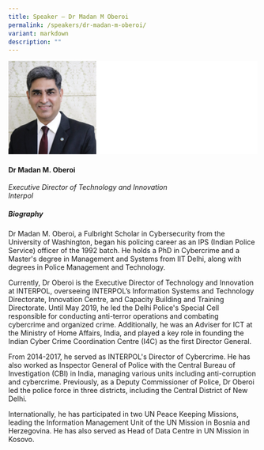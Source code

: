 ```yaml
---
title: Speaker – Dr Madan M Oberoi
permalink: /speakers/dr-madan-m-oberoi/
variant: markdown
description: ""
---
```

![](/images/2024%20speakers/Dr__Oberoi.png)
#### **Dr Madan M. Oberoi**

*Executive Director of Technology and Innovation <br>
Interpol*

##### **Biography**
Dr Madan M. Oberoi, a Fulbright Scholar in Cybersecurity from the University of Washington, began his policing career as an IPS (Indian Police Service) officer of the 1992 batch. He holds a PhD in Cybercrime and a Master's degree in Management and Systems from IIT Delhi, along with degrees in Police Management and Technology. 

Currently, Dr Oberoi is the Executive Director of Technology and Innovation at INTERPOL, overseeing INTERPOL’s Information Systems and Technology Directorate, Innovation Centre, and Capacity Building and Training Directorate. Until May 2019, he led the Delhi Police's Special Cell responsible for conducting anti-terror operations and combating cybercrime and organized crime. Additionally, he was an Adviser for ICT at the Ministry of Home Affairs, India, and played a key role in founding the Indian Cyber Crime Coordination Centre (I4C) as the first Director General. 

From 2014-2017, he served as INTERPOL's Director of Cybercrime. He has also worked as Inspector General of Police with the Central Bureau of Investigation (CBI) in India, managing various units including anti-corruption and cybercrime. Previously, as a Deputy Commissioner of Police, Dr Oberoi led the police force in three districts, including the Central District of New Delhi. 

Internationally, he has participated in two UN Peace Keeping Missions, leading the Information Management Unit of the UN Mission in Bosnia and Herzegovina. He has also served as Head of Data Centre in UN Mission in Kosovo.